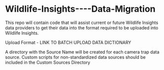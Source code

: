 # Wildlife-Insights----Data-Migration
This repo will contain code that will assist current or future Wildlife Insights data providers to get their data into the format required to be uploaded into Wildlife Insights. 

Upload Format - LINK TO BATCH UPLOAD DATA DICTIONARY

A directory with the Source Name will be created for each camera trap data source. Custom scripts for non-standardized data sources should be included in the Custom Sources Directory

